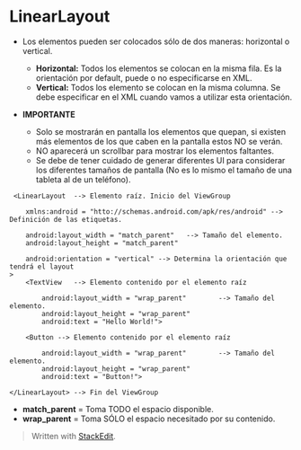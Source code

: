 **LinearLayout**
==========================


- Los elementos pueden ser colocados sólo de dos maneras: horizontal o vertical. 

	- **Horizontal:** Todos los elementos se colocan en la misma fila. Es  la orientación por default, puede o no especificarse en XML.
	- **Vertical:** Todos los elemento se colocan en la misma columna. Se debe especificar en el XML cuando vamos a utilizar esta orientación.

- **IMPORTANTE**
	-  Solo se mostrarán en pantalla los elementos que quepan, si existen más elementos de los que caben en la pantalla estos NO se verán.
	- NO aparecerá un scrollbar para mostrar los elementos faltantes.
	- Se debe de tener cuidado de generar diferentes UI para considerar los diferentes tamaños de pantalla (No es lo mismo el tamaño de una tableta al de un teléfono).

```
 <LinearLayout	--> Elemento raíz. Inicio del ViewGroup

	xmlns:android = "htto://schemas.android.com/apk/res/android" --> Definición de las etiquetas.

	android:layout_width = "match_parent"	--> Tamaño del elemento.
	android:layout_height = "match_parent"
	
	android:orientation = "vertical" --> Determina la orientación que tendrá el layout
>
	<TextView	--> Elemento contenido por el elemento raíz
	
		android:layout_width = "wrap_parent"		--> Tamaño del elemento.
		android:layout_height = "wrap_parent"
		android:text = "Hello World!">

	<Button	--> Elemento contenido por el elemento raíz
	
		android:layout_width = "wrap_parent"		--> Tamaño del elemento.
		android:layout_height = "wrap_parent"
		android:text = "Button!">
		
</LinearLayout> --> Fin del ViewGroup
```

- **match_parent** = Toma TODO el espacio disponible.
- **wrap_parent** = Toma SÓLO el espacio necesitado por su contenido. 


> Written with [StackEdit](https://stackedit.io/).
